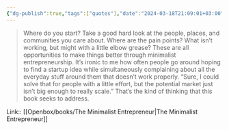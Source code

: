 ```yaml
---
{"dg-publish":true,"tags":["quotes"],"date":"2024-03-18T21:09:01+03:00","title":"entrypoints for a startup ideas","modified_at":"2024-07-10T12:54:33+03:00","aliases":"entrypoints for a startup ideas","dg-path":"/quotes/202403182108.md","permalink":"/quotes/202403182108/","dgPassFrontmatter":true}
---
```



> Where do you start? Take a good hard look at the people, places, and communities you care about. Where are the pain points? What isn’t working, but might with a little elbow grease? These are all opportunities to make things better through minimalist entrepreneurship. It’s ironic to me how often people go around hoping to find a startup idea while simultaneously complaining about all the everyday stuff around them that doesn’t work properly. “Sure, I could solve that for people with a little effort, but the potential market just isn’t big enough to really scale.” That’s the kind of thinking that this book seeks to address.

Link:: [[Openbox/books/The Minimalist Entrepreneur\|The Minimalist Entrepreneur]]
